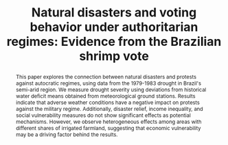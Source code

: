 ---
title        : "Natural disasters and voting behavior under authoritarian regimes: Evidence from the Brazilian shrimp vote"
collection   : projects
permalink    : /projects/natural-disasters-and-voting-behavior
doilink      : https://papers.ssrn.com/sol3/papers.cfm?abstract_id=4249006
journal      : "Revise & Resubmit - Journal of Economic Behavior and Organization"
year         :
coauthors    : {"Renata Caldas" : "https://sites.google.com/site/renatamcaldas/",
                "Francisco Cavalcanti" : "https://sites.google.com/view/franciscocavalcanti/" ,
                "Rodrigo Schneider" : "https://sites.google.com/view/rodrigoaraujoschneider"}
abstract     : "This paper explores the connection between natural disasters and protests against autocratic regimes, using data from the 1979-1983 drought in Brazil's semi-arid region. We measure drought severity using deviations from historical water deficit means obtained from meteorological ground stations. Results indicate that adverse weather conditions have a negative impact on protests against the military regime. Additionally, disaster relief, income inequality, and social vulnerability measures do not show significant effects as potential mechanisms. However, we observe heterogeneous effects among areas with different shares of irrigated farmland, suggesting that economic vulnerability may be a driving factor behind the results."
presentations: {Annual Conference of the Society for the Advancement of Economic Theory (2022), 
                4th Florida Workshop in Applied and Theoretical Economics (2022), 
                PUC-Rio (2023),
                Sustain-A-Bull Series - USF (2023), 
                UFPE/PIMES (2023),  
                Universidade Catolica de Brasilia (2023),  
                5th Florida Workshop in Applied and Theoretical Economics (2023),  
                LACEA Meeting (2023),
                Society for Institutional & Organizational Economics}  
---